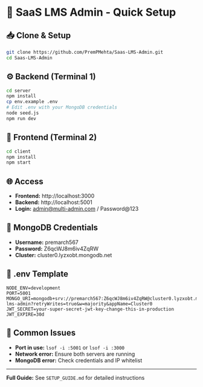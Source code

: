 # 🚀 SaaS LMS Admin - Quick Setup

## 📥 Clone & Setup
```bash
git clone https://github.com/PremPMehta/Saas-LMS-Admin.git
cd Saas-LMS-Admin
```

## ⚙️ Backend (Terminal 1)
```bash
cd server
npm install
cp env.example .env
# Edit .env with your MongoDB credentials
node seed.js
npm run dev
```

## 🎨 Frontend (Terminal 2)
```bash
cd client
npm install
npm start
```

## 🌐 Access
- **Frontend:** http://localhost:3000
- **Backend:** http://localhost:5001
- **Login:** admin@multi-admin.com / Password@123

## 🔑 MongoDB Credentials
- **Username:** premarch567
- **Password:** Z6qcWJ8m6iv4ZqRW
- **Cluster:** cluster0.lyzxobt.mongodb.net

## 📱 .env Template
```env
NODE_ENV=development
PORT=5001
MONGO_URI=mongodb+srv://premarch567:Z6qcWJ8m6iv4ZqRW@cluster0.lyzxobt.mongodb.net/saas-lms-admin?retryWrites=true&w=majority&appName=Cluster0
JWT_SECRET=your-super-secret-jwt-key-change-this-in-production
JWT_EXPIRE=30d
```

## 🐛 Common Issues
- **Port in use:** `lsof -i :5001` or `lsof -i :3000`
- **Network error:** Ensure both servers are running
- **MongoDB error:** Check credentials and IP whitelist

---
**Full Guide:** See `SETUP_GUIDE.md` for detailed instructions
